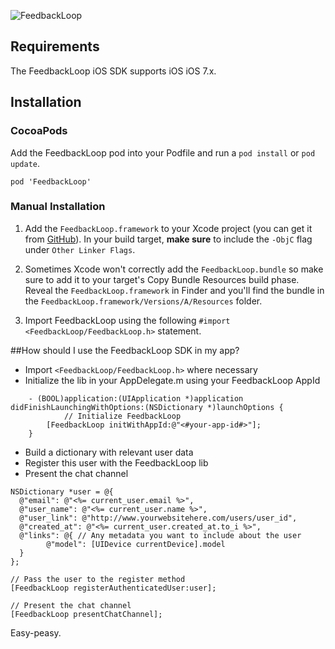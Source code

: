 ![FeedbackLoop](/../screenshots/images/github_title.png?raw=true "FeedbackLoop")
## Requirements
The FeedbackLoop iOS SDK supports iOS iOS 7.x.

## Installation

### CocoaPods
Add the FeedbackLoop pod into your Podfile and run a `pod install` or `pod update`.

	pod 'FeedbackLoop'

### Manual Installation

1. Add the `FeedbackLoop.framework` to your Xcode project (you can get it from [GitHub](https://github.com/phoenixbox/feedbackloop-ios-sdk)). In your build target, **make sure** to include the `-ObjC` flag under `Other Linker Flags`.

2. Sometimes Xcode won't correctly add the `FeedbackLoop.bundle` so make sure to add it to your target's Copy Bundle Resources build phase. Reveal the `FeedbackLoop.framework` in Finder and you'll find the bundle in the `FeedbackLoop.framework/Versions/A/Resources` folder.

3. Import FeedbackLoop using the following `#import <FeedbackLoop/FeedbackLoop.h>` statement.

##How should I use the FeedbackLoop SDK in my app?

* Import `<FeedbackLoop/FeedbackLoop.h>` where necessary
* Initialize the lib in your AppDelegate.m using your FeedbackLoop AppId

```
	- (BOOL)application:(UIApplication *)application didFinishLaunchingWithOptions:(NSDictionary *)launchOptions {
			// Initialize FeedbackLoop
    	[FeedbackLoop initWithAppId:@"<#your-app-id#>"];
	}
```

* Build a dictionary with relevant user data
* Register this user with the FeedbackLoop lib
* Present the chat channel

```
NSDictionary *user = @{
  @"email": @"<%= current_user.email %>",
  @"user_name": @"<%= current_user.name %>",
  @"user_link": @"http://www.yourwebsitehere.com/users/user_id",
  @"created_at": @"<%= current_user.created_at.to_i %>",
  @"links": @{ // Any metadata you want to include about the user
		@"model": [UIDevice currentDevice].model
  }
};

// Pass the user to the register method
[FeedbackLoop registerAuthenticatedUser:user];

// Present the chat channel
[FeedbackLoop presentChatChannel];
```

Easy-peasy.